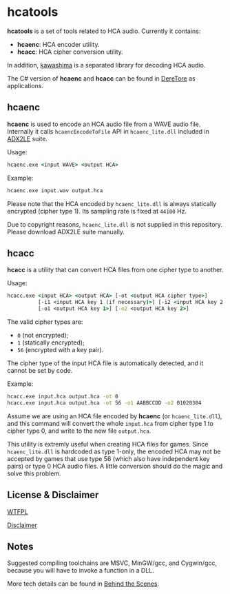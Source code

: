 # hcatools

**hcatools** is a set of tools related to HCA audio. Currently it contains:

- **hcaenc**: HCA encoder utility.
- **hcacc**: HCA cipher conversion utility.

In addition, [kawashima](https://github.com/Hozuki/kawashima) is a separated
library for decoding HCA audio.

The C# version of **hcaenc** and **hcacc** can be found in [DereTore](https://github.com/Hozuki/DereTore)
as applications.

## hcaenc

**hcaenc** is used to encode an HCA audio file from a WAVE audio file.
Internally it calls `hcaencEncodeToFile` API in `hcaenc_lite.dll`
included in [ADX2LE](http://www.adx2le.com) suite.

Usage:

```cmd
hcaenc.exe <input WAVE> <output HCA>
```

Example:

```cmd
hcaenc.exe input.wav output.hca
```

Please note that the HCA encoded by `hcaenc_lite.dll` is always statically
encrypted (cipher type 1). Its sampling rate is fixed at `44100` Hz.

Due to copyright reasons, `hcaenc_lite.dll` is not supplied in this repository.
Please download ADX2LE suite manually.

## hcacc

**hcacc** is a utility that can convert HCA files from one cipher type to
another.

Usage:

```cmd
hcacc.exe <input HCA> <output HCA> [-ot <output HCA cipher type>]
          [-i1 <input HCA key 1 (if necessary)>] [-i2 <input HCA key 2 (if necessary)>]
          [-o1 <output HCA key 1>] [-o2 <output HCA key 2>]
```

The valid cipher types are:

- `0` (not encrypted);
- `1` (statically encrypted);
- `56` (encrypted with a key pair).

The cipher type of the input HCA file is automatically detected, and it cannot be
set by code.

Example:

```cmd
hcacc.exe input.hca output.hca -ot 0
hcacc.exe input.hca output.hca -ot 56 -o1 AABBCCDD -o2 01020304
```

Assume we are using an HCA file encoded by **hcaenc** (or `hcaenc_lite.dll`),
and this command will convert the whole `input.hca` from cipher type 1 to
cipher type 0, and write to the new file `output.hca`.

This utility is extremly useful when creating HCA files for games. Since
`hcaenc_lite.dll` is hardcoded as type 1-only, the encoded HCA may not be
accepted by games that use type 56 (which also have independent key pairs)
or type 0 HCA audio files. A little conversion should do the magic and
solve this problem.

## License & Disclaimer

[WTFPL](http://www.wtfpl.net/txt/copying/)

[Disclaimer](DISCLAIMER.md)

## Notes

Suggested compiling toolchains are MSVC, MinGW/gcc, and Cygwin/gcc, because you will
have to invoke a function in a DLL.

More tech details can be found in [Behind the Scenes](BEHIND_THE_SCENES.md).
